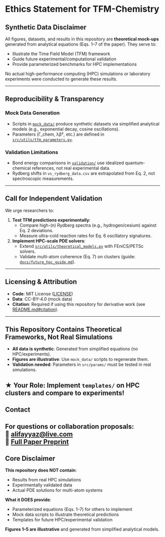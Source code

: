 # Ethics Statement for TFM-Chemistry

## Synthetic Data Disclaimer
All figures, datasets, and results in this repository are **theoretical mock-ups** generated from analytical equations (Eqs. 1–7 of the paper). They serve to:
- Illustrate the Time Field Model (TFM) framework  
- Guide future experimental/computational validation  
- Provide parameterized benchmarks for HPC implementations  

No actual high-performance computing (HPC) simulations or laboratory experiments were conducted to generate these results.

---

## Reproducibility & Transparency
### Mock Data Generation
- Scripts in [`mock_data/`](mock_data/) produce synthetic datasets via simplified analytical models (e.g., exponential decay, cosine oscillations).  
- Parameters (Γ_chem, λβ², etc.) are defined in [`src/utils/tfm_parameters.py`](src/utils/tfm_parameters.py).

### Validation Limitations
- Bond energy comparisons in [`validation/`](validation/) use idealized quantum-chemical references, not real experimental data.  
- Rydberg shifts in `vs_rydberg_data.csv` are extrapolated from Eq. 2, not spectroscopic measurements.

---

## Call for Independent Validation
We urge researchers to:
1. **Test TFM predictions experimentally**:  
   - Compare high-\(n\) Rydberg spectra (e.g., hydrogen/cesium) against Eq. 2 deviations.  
   - Measure ultra-cold reaction rates for Eq. 6 oscillatory signatures.  
2. **Implement HPC-scale PDE solvers**:  
   - Extend [`src/utils/theoretical_models.py`](src/utils/theoretical_models.py) with FEniCS/PETSc solvers.  
   - Validate multi-atom coherence (Eq. 7) on clusters (guide: [`docs/future_hpc_guide.md`](docs/future_hpc_guide.md)).  

---

## Licensing & Attribution
- **Code**: MIT License ([LICENSE](LICENSE))  
- **Data**: CC-BY-4.0 (mock data)  
- **Citation**: Required if using this repository for derivative work (see [README.md#citation](README.md#citation)).  

---
## This Repository Contains Theoretical Frameworks, Not Real Simulations
- **All data is synthetic**: Generated from simplified equations (no HPC/experiments).  
- **Figures are illustrative**: Use `mock_data/` scripts to regenerate them.  
- **Validation needed**: Parameters in `src/params/` must be tested in real simulations.  

★ **Your Role**: Implement `templates/` on HPC clusters and compare to experiments!
---

## Contact  
For questions or collaboration proposals:  
📧 [alifayyaz@live.com](mailto:alifayyaz@live.com)  
📄 [Full Paper Preprint](INSERT_LINK_HERE)  
---
## Core Disclaimer  
**This repository does NOT contain**:  
- Results from real HPC simulations  
- Experimentally validated data  
- Actual PDE solutions for multi-atom systems  

**What it DOES provide**:  
- Parameterized equations (Eqs. 1–7) for others to implement  
- Mock data scripts to illustrate theoretical predictions  
- Templates for future HPC/experimental validation  

**Figures 1–5 are illustrative** and generated from simplified analytical models.  
